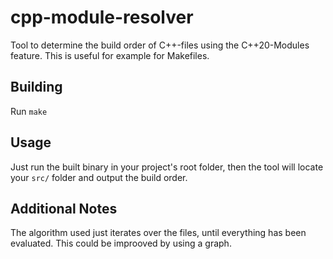 # cpp-module-resolver

Tool to determine the build order of C++-files using the C++20-Modules feature. This is useful for example for Makefiles.

## Building

Run `make`

## Usage

Just run the built binary in your project's root folder, then the tool will locate your `src/` folder and output the build order.

## Additional Notes

The algorithm used just iterates over the files, until everything has been evaluated. This could be improoved by using a graph.
